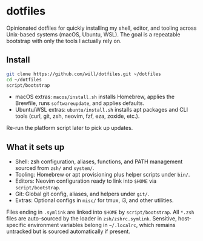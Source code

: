 # dotfiles

Opinionated dotfiles for quickly installing my shell, editor, and tooling across Unix-based systems (macOS, Ubuntu, WSL). The goal is a repeatable bootstrap with only the tools I actually rely on.

## Install

```sh
git clone https://github.com/will/dotfiles.git ~/dotfiles
cd ~/dotfiles
script/bootstrap
```

- macOS extras: `macos/install.sh` installs Homebrew, applies the Brewfile, runs `softwareupdate`, and applies defaults.
- Ubuntu/WSL extras: `ubuntu/install.sh` installs apt packages and CLI tools (curl, git, zsh, neovim, fzf, eza, zoxide, etc.).

Re-run the platform script later to pick up updates.

## What it sets up

- Shell: zsh configuration, aliases, functions, and PATH management sourced from `zsh/` and `system/`.
- Tooling: Homebrew or apt provisioning plus helper scripts under `bin/`.
- Editors: Neovim configuration ready to link into `$HOME` via `script/bootstrap`.
- Git: Global git config, aliases, and helpers under `git/`.
- Extras: Optional configs in `misc/` for tmux, i3, and other utilities.

Files ending in `.symlink` are linked into `$HOME` by `script/bootstrap`. All `*.zsh` files are auto-sourced by the loader in `zsh/zshrc.symlink`. Sensitive, host-specific environment variables belong in `~/.localrc`, which remains untracked but is sourced automatically if present.

